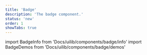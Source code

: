 ```yaml
---
title: 'Badge'
description: 'The badge component.'
status: 'new'
order: 1
showTabs: true
---
```


import BadgeInfo from 'Docs/uilib/components/badge/info'
import BadgeDemos from 'Docs/uilib/components/badge/demos'

<BadgeInfo />
<BadgeDemos />
